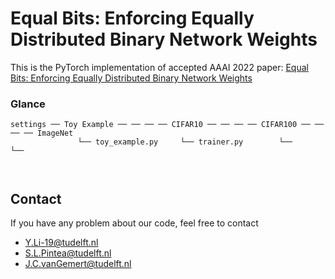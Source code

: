 # Equal Bits: Enforcing Equally Distributed Binary Network Weights
This is the PyTorch implementation of accepted AAAI 2022 paper: [Equal Bits: Enforcing Equally Distributed Binary Network Weights](https://arxiv.org/abs/2112.03406)


### Glance

```
settings ── Toy Example ── ── ── ── CIFAR10 ── ── ── ── CIFAR100 ── ── ── ── ImageNet     
               └── toy_example.py     └── trainer.py        └──                 └── 

    	     			       
```

## Contact
If you have any problem about our code, feel free to contact

 - Y.Li-19@tudelft.nl
 - S.L.Pintea@tudelft.nl
 - J.C.vanGemert@tudelft.nl

